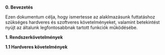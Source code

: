**0. Bevezetés**

Ezen dokumentum célja, hogy ismertesse az alaklmazásunk futtatáshoz szükséges hardveres és szoftveres követelményeket, valamint betekintést nyújt az általunk legfontosabbnak tartott funkciók működésébe.

**1. Rendszerkövetelmények**

**1.1 Hardveres követelmények**